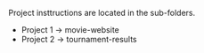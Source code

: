 Project insttructions are located in the sub-folders.

* Project 1 -> movie-website
* Project 2 -> tournament-results
